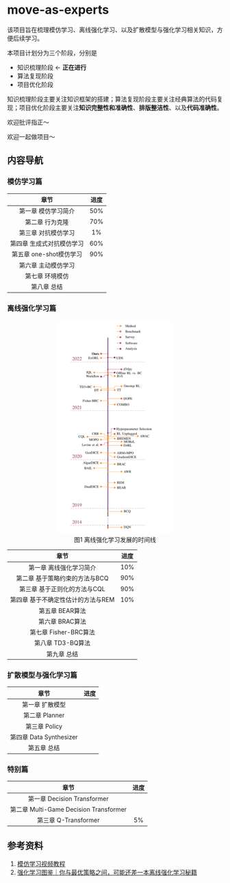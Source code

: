 # move-as-experts
该项目旨在梳理模仿学习、离线强化学习、以及扩散模型与强化学习相关知识，方便后续学习。



本项目计划分为三个阶段，分别是

- 知识梳理阶段 $\leftarrow$ **正在进行**
- 算法复现阶段
- 项目优化阶段

知识梳理阶段主要关注知识框架的搭建；算法复现阶段主要关注经典算法的代码复现；项目优化阶段主要关注**知识完整性和准确性**、**排版整洁性**、以及**代码准确性**。

欢迎批评指正～

欢迎一起做项目～



## 内容导航

### 模仿学习篇

|           章节            | 进度 |
| :-----------------------: | :--: |
|    第一章 模仿学习简介    | 50%  |
|      第二章 行为克隆      | 70%  |
|    第三章 对抗模仿学习    |  1%  |
| 第四章 生成式对抗模仿学习 | 60%  |
|  第五章 one-shot模仿学习  | 90%  |
|    第六章 主动模仿学习    |      |
|      第七章 环境模仿      |      |
|        第八章 总结        |      |



### 离线强化学习篇

<div align="center">
  <img src="./img/offline_rl_timeline.png" height=500>
</div>
<div align="center">
  图1 离线强化学习发展的时间线
</div><div></div>


|                章节                | 进度 |
| :--------------------------------: | :--: |
|      第一章 离线强化学习简介       | 10%  |
|   第二章 基于策略约束的方法与BCQ   | 90%  |
|    第三章 基于正则化的方法与CQL    | 90%  |
| 第四章 基于不确定性估计的方法与REM | 10%  |
|          第五章 BEAR算法           |      |
|          第六章 BRAC算法           |      |
|       第七章 Fisher-BRC算法        |      |
|         第八章 TD3-BQ算法          |      |
|            第九章 总结             |      |



### 扩散模型与强化学习篇

|          章节           | 进度 |
| :---------------------: | :--: |
|     第一章 扩散模型     |      |
|     第二章 Planner      |      |
|      第三章 Policy      |      |
| 第四章 Data Synthesizer |      |
|       第五章 总结       |      |



### 特别篇

|                  章节                  | 进度 |
| :------------------------------------: | :--: |
|      第一章 Decision Transformer       |      |
| 第二章 Multi-Game Decision Transformer |      |
|          第三章 Q-Transformer          |  5%  |



## 参考资料

1. [模仿学习视频教程](https://www.bilibili.com/video/BV1RU4y167oA/?spm_id_from=333.999.0.0)
1. [强化学习图鉴｜你与最优策略之间，可能还差一本离线强化学习秘籍](https://mp.weixin.qq.com/s/fO5lACKzJHSov9iHnbxAxQ)


